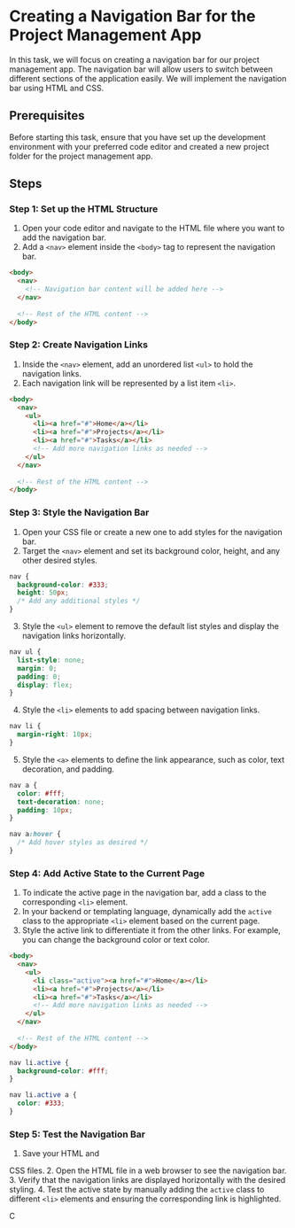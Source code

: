 # Creating a Navigation Bar for the Project Management App

In this task, we will focus on creating a navigation bar for our project management app. The navigation bar will allow users to switch between different sections of the application easily. We will implement the navigation bar using HTML and CSS.

## Prerequisites

Before starting this task, ensure that you have set up the development environment with your preferred code editor and created a new project folder for the project management app.

## Steps

### Step 1: Set up the HTML Structure

1. Open your code editor and navigate to the HTML file where you want to add the navigation bar.
2. Add a `<nav>` element inside the `<body>` tag to represent the navigation bar.

```html
<body>
  <nav>
    <!-- Navigation bar content will be added here -->
  </nav>
  
  <!-- Rest of the HTML content -->
</body>
```

### Step 2: Create Navigation Links

1. Inside the `<nav>` element, add an unordered list `<ul>` to hold the navigation links.
2. Each navigation link will be represented by a list item `<li>`.

```html
<body>
  <nav>
    <ul>
      <li><a href="#">Home</a></li>
      <li><a href="#">Projects</a></li>
      <li><a href="#">Tasks</a></li>
      <!-- Add more navigation links as needed -->
    </ul>
  </nav>
  
  <!-- Rest of the HTML content -->
</body>
```

### Step 3: Style the Navigation Bar

1. Open your CSS file or create a new one to add styles for the navigation bar.
2. Target the `<nav>` element and set its background color, height, and any other desired styles.

```css
nav {
  background-color: #333;
  height: 50px;
  /* Add any additional styles */
}
```

3. Style the `<ul>` element to remove the default list styles and display the navigation links horizontally.

```css
nav ul {
  list-style: none;
  margin: 0;
  padding: 0;
  display: flex;
}
```

4. Style the `<li>` elements to add spacing between navigation links.

```css
nav li {
  margin-right: 10px;
}
```

5. Style the `<a>` elements to define the link appearance, such as color, text decoration, and padding.

```css
nav a {
  color: #fff;
  text-decoration: none;
  padding: 10px;
}

nav a:hover {
  /* Add hover styles as desired */
}
```

### Step 4: Add Active State to the Current Page

1. To indicate the active page in the navigation bar, add a class to the corresponding `<li>` element.
2. In your backend or templating language, dynamically add the `active` class to the appropriate `<li>` element based on the current page.
3. Style the active link to differentiate it from the other links. For example, you can change the background color or text color.

```html
<body>
  <nav>
    <ul>
      <li class="active"><a href="#">Home</a></li>
      <li><a href="#">Projects</a></li>
      <li><a href="#">Tasks</a></li>
      <!-- Add more navigation links as needed -->
    </ul>
  </nav>
  
  <!-- Rest of the HTML content -->
</body>
```

```css
nav li.active {
  background-color: #fff;
}

nav li.active a {
  color: #333;
}
```

### Step 5: Test the Navigation Bar

1. Save your HTML and

 CSS files.
2. Open the HTML file in a web browser to see the navigation bar.
3. Verify that the navigation links are displayed horizontally with the desired styling.
4. Test the active state by manually adding the `active` class to different `<li>` elements and ensuring the corresponding link is highlighted.

C